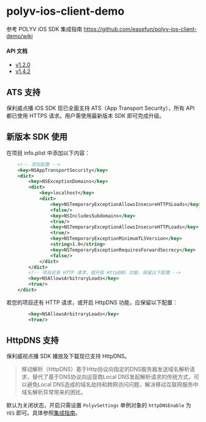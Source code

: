 polyv-ios-client-demo
=====================
参考 POLYV iOS SDK 集成指南 https://github.com/easefun/polyv-ios-client-demo/wiki

#### API 文档
- [v1.2.0](https://demo.polyv.net/polyv/ios/sdk/doc/1.2.0/index.html)
- [v1.4.2](https://demo.polyv.net/polyv/ios/sdk/doc/1.4.2/index.html)

## ATS 支持

保利威点播 iOS SDK 现已全面支持 ATS（App Transport Security），所有 API 都已使用 HTTPS 请求。用户需使用最新版本 SDK 即可完成升级。

## 新版本 SDK 使用

在项目 info.plist 中添加以下内容：

```xml
	<!-- 添加配置 -->
	<key>NSAppTransportSecurity</key>
	<dict>
		<key>NSExceptionDomains</key>
		<dict>
			<key>localhost</key>
			<dict>
				<key>NSTemporaryExceptionAllowsInsecureHTTPSLoads</key>
				<false/>
				<key>NSIncludesSubdomains</key>
				<true/>
				<key>NSTemporaryExceptionAllowsInsecureHTTPLoads</key>
				<true/>
				<key>NSTemporaryExceptionMinimumTLSVersion</key>
				<string>1.0</string>
				<key>NSTemporaryExceptionRequiresForwardSecrecy</key>
				<false/>
			</dict>
		</dict>
		<!-- 项目还有 HTTP 请求，或开启 HttpDNS 功能，保留以下配置 -->
		<key>NSAllowsArbitraryLoads</key>
		<true/>
	</dict>
```

若您的项目还有 HTTP 请求，或开启 HttpDNS 功能，应保留以下配置：

```xml
		<key>NSAllowsArbitraryLoads</key>
		<true/>
```

## HttpDNS 支持

保利威视点播 SDK 播放及下载现已支持 HttpDNS。

> 移动解析（HttpDNS）基于Http协议向指定的DNS服务器发送域名解析请求，替代了基于DNS协议向运营商Local DNS发起解析请求的传统方式，可以避免Local DNS造成的域名劫持和跨网访问问题，解决移动互联网服务中域名解析异常带来的困扰。

默认为关闭状态，开启只需设置 `PolyvSettings` 单例对象的 `httpDNSEnable` 为 `YES` 即可。具体参照[集成指南](https://github.com/easefun/polyv-ios-client-demo/wiki)。
